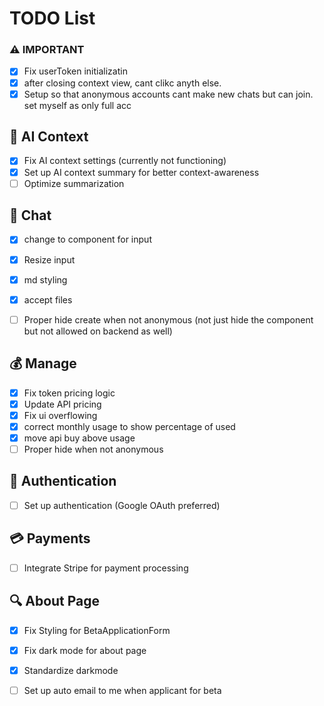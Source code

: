 # TODO List

### ⚠️ IMPORTANT 
- [x] Fix userToken initializatin
- [x] after closing context view, cant clikc anyth else.
- [x] Setup so that anonymous accounts cant make new chats but can join. set myself as only full acc

## 🧠 AI Context
- [x] Fix AI context settings (currently not functioning)
- [x] Set up AI context summary for better context-awareness
- [ ] Optimize summarization

## 💬 Chat
- [x] change to component for input
- [x] Resize input
- [x] md styling
- [x] accept files
- [ ] Proper hide create when not anonymous (not just hide the component but not allowed on backend as well)



## 💰 Manage
- [x] Fix token pricing logic
- [x] Update API pricing
- [x] Fix ui overflowing
- [x] correct monthly usage to show percentage of used
- [x] move api buy above usage
- [ ] Proper hide when not anonymous

## 🔐 Authentication
- [ ] Set up authentication (Google OAuth preferred)

## 💳 Payments
- [ ] Integrate Stripe for payment processing

## 🔍 About Page
- [x] Fix Styling for BetaApplicationForm
- [x] Fix dark mode for about page
- [x] Standardize darkmode
- [ ] Set up auto email to me when applicant for beta
      
